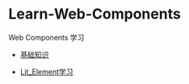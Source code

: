# Learn-Web-Components

Web Components 学习

* [基础知识](./base-concept/README.md)

* [Lit_Element学习](./lit-element/README.md)
